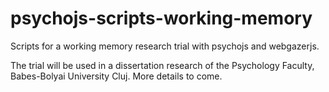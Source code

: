 # psychojs-scripts-working-memory

Scripts for a working memory research trial with psychojs and webgazerjs.

The trial will be used in a dissertation research of the Psychology Faculty, Babes-Bolyai University Cluj. More details to come.
